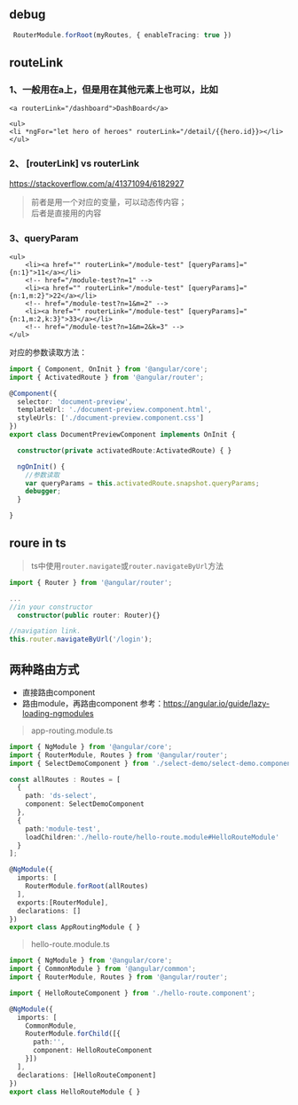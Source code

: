 ## debug
```ts
 RouterModule.forRoot(myRoutes, { enableTracing: true })
```

## routeLink

### 1、一般用在a上，但是用在其他元素上也可以，比如
```
<a routerLink="/dashboard">DashBoard</a>
```

```
<ul>
<li *ngFor="let hero of heroes" routerLink="/detail/{{hero.id}}></li>
</ul>
```

### 2、 [routerLink] vs routerLink
https://stackoverflow.com/a/41371094/6182927
> 前者是用一个对应的变量，可以动态传内容；  
> 后者是直接用的内容

### 3、queryParam

```
<ul>
    <li><a href="" routerLink="/module-test" [queryParams]="{n:1}">11</a></li>
    <!-- href="/module-test?n=1" -->
    <li><a href="" routerLink="/module-test" [queryParams]="{n:1,m:2}">22</a></li>
    <!-- href="/module-test?n=1&m=2" -->
    <li><a href="" routerLink="/module-test" [queryParams]="{n:1,m:2,k:3}">33</a></li>
    <!-- href="/module-test?n=1&m=2&k=3" -->
</ul>
```

对应的参数读取方法：
```ts
import { Component, OnInit } from '@angular/core';
import { ActivatedRoute } from '@angular/router';

@Component({
  selector: 'document-preview',
  templateUrl: './document-preview.component.html',
  styleUrls: ['./document-preview.component.css']
})
export class DocumentPreviewComponent implements OnInit {

  constructor(private activatedRoute:ActivatedRoute) { }

  ngOnInit() {
    //参数读取
    var queryParams = this.activatedRoute.snapshot.queryParams;
    debugger;
  }

}
```

## roure in ts

> ts中使用`router.navigate`或`router.navigateByUrl`方法
```ts
import { Router } from '@angular/router';

...
//in your constructor
  constructor(public router: Router){}

//navigation link.
this.router.navigateByUrl('/login');
```



## 两种路由方式

- 直接路由component
- 路由module，再路由component
参考：https://angular.io/guide/lazy-loading-ngmodules

> app-routing.module.ts
```ts
import { NgModule } from '@angular/core';
import { RouterModule, Routes } from '@angular/router';
import { SelectDemoComponent } from './select-demo/select-demo.component';

const allRoutes : Routes = [
  {
    path: 'ds-select',
    component: SelectDemoComponent
  },
  {
    path:'module-test',
    loadChildren:'./hello-route/hello-route.module#HelloRouteModule'
  }
];

@NgModule({
  imports: [
    RouterModule.forRoot(allRoutes)
  ],
  exports:[RouterModule],
  declarations: []
})
export class AppRoutingModule { }
```

> hello-route.module.ts
```ts
import { NgModule } from '@angular/core';
import { CommonModule } from '@angular/common';
import { RouterModule, Routes } from '@angular/router';

import { HelloRouteComponent } from './hello-route.component';

@NgModule({
  imports: [
    CommonModule,
    RouterModule.forChild([{
      path:'',
      component: HelloRouteComponent
    }])
  ],
  declarations: [HelloRouteComponent]
})
export class HelloRouteModule { }
```

